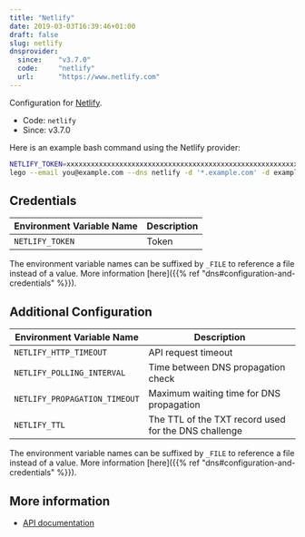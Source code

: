 ```yaml
---
title: "Netlify"
date: 2019-03-03T16:39:46+01:00
draft: false
slug: netlify
dnsprovider:
  since:    "v3.7.0"
  code:     "netlify"
  url:      "https://www.netlify.com"
---
```


<!-- THIS DOCUMENTATION IS AUTO-GENERATED. PLEASE DO NOT EDIT. -->
<!-- providers/dns/netlify/netlify.toml -->
<!-- THIS DOCUMENTATION IS AUTO-GENERATED. PLEASE DO NOT EDIT. -->


Configuration for [Netlify](https://www.netlify.com).


<!--more-->

- Code: `netlify`
- Since: v3.7.0


Here is an example bash command using the Netlify provider:

```bash
NETLIFY_TOKEN=xxxxxxxxxxxxxxxxxxxxxxxxxxxxxxxxxxxxxxxxxxxxxxxxxxxxxxxxxxxxxxxx \
lego --email you@example.com --dns netlify -d '*.example.com' -d example.com run
```




## Credentials

| Environment Variable Name | Description |
|-----------------------|-------------|
| `NETLIFY_TOKEN` | Token |

The environment variable names can be suffixed by `_FILE` to reference a file instead of a value.
More information [here]({{% ref "dns#configuration-and-credentials" %}}).


## Additional Configuration

| Environment Variable Name | Description |
|--------------------------------|-------------|
| `NETLIFY_HTTP_TIMEOUT` | API request timeout |
| `NETLIFY_POLLING_INTERVAL` | Time between DNS propagation check |
| `NETLIFY_PROPAGATION_TIMEOUT` | Maximum waiting time for DNS propagation |
| `NETLIFY_TTL` | The TTL of the TXT record used for the DNS challenge |

The environment variable names can be suffixed by `_FILE` to reference a file instead of a value.
More information [here]({{% ref "dns#configuration-and-credentials" %}}).




## More information

- [API documentation](https://open-api.netlify.com/)

<!-- THIS DOCUMENTATION IS AUTO-GENERATED. PLEASE DO NOT EDIT. -->
<!-- providers/dns/netlify/netlify.toml -->
<!-- THIS DOCUMENTATION IS AUTO-GENERATED. PLEASE DO NOT EDIT. -->
